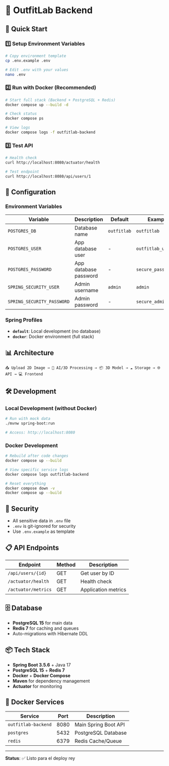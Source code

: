 # 🧥 OutfitLab Backend

## 🚀 Quick Start

### 1️⃣ Setup Environment Variables

```bash
# Copy environment template
cp .env.example .env

# Edit .env with your values
nano .env
```

### 2️⃣ Run with Docker (Recommended)

```bash
# Start full stack (Backend + PostgreSQL + Redis)
docker compose up --build -d

# Check status
docker compose ps

# View logs
docker compose logs -f outfitlab-backend
```

### 3️⃣ Test API

```bash
# Health check
curl http://localhost:8080/actuator/health

# Test endpoint
curl http://localhost:8080/api/users/1
```

## 🔧 Configuration

### Environment Variables

| Variable | Description | Default | Example |
|---|---|---|---|
| `POSTGRES_DB` | Database name | `outfitlab` | `outfitlab` |
| `POSTGRES_USER` | App database user | - | `outfitlab_user` |
| `POSTGRES_PASSWORD` | App database password | - | `secure_pass_123` |
| `SPRING_SECURITY_USER` | Admin username | `admin` | `admin` |
| `SPRING_SECURITY_PASSWORD` | Admin password | - | `secure_admin_pass` |

### Spring Profiles

- **`default`**: Local development (no database)
- **`docker`**: Docker environment (full stack)

## 📊 Architecture

```
📤 Upload 2D Image → 🤖 AI/3D Processing → 📦 3D Model → ☁️ Storage → 🌐 API → 💻 Frontend
```

## 🛠️ Development

### Local Development (without Docker)

```bash
# Run with mock data
./mvnw spring-boot:run

# Access: http://localhost:8080
```

### Docker Development

```bash
# Rebuild after code changes
docker compose up --build

# View specific service logs
docker compose logs outfitlab-backend

# Reset everything
docker compose down -v
docker compose up --build
```

## 🔐 Security

- All sensitive data in `.env` file
- `.env` is git-ignored for security
- Use `.env.example` as template

## 📋 API Endpoints

| Endpoint | Method | Description |
|---|---|---|
| `/api/users/{id}` | GET | Get user by ID |
| `/actuator/health` | GET | Health check |
| `/actuator/metrics` | GET | Application metrics |

## 🗄️ Database

- **PostgreSQL 15** for main data
- **Redis 7** for caching and queues
- Auto-migrations with Hibernate DDL

## 📦 Tech Stack

- **Spring Boot 3.5.6** + Java 17
- **PostgreSQL 15** + **Redis 7**
- **Docker** + **Docker Compose**
- **Maven** for dependency management
- **Actuator** for monitoring

## 🐳 Docker Services

| Service | Port | Description |
|---|---|---|
| `outfitlab-backend` | 8080 | Main Spring Boot API |
| `postgres` | 5432 | PostgreSQL Database |
| `redis` | 6379 | Redis Cache/Queue |

---

**Status**: ✅ Listo para el deploy rey